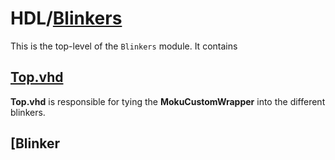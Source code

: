 # HDL/[Blinkers](https://github.com/sealablab/Moku-Dev/tree/main/HDL/Blinkers)
This is the top-level of the `Blinkers` module. It contains

## [Top.vhd](https://github.com/sealablab/Moku-Dev/blob/main/HDL/Blinkers/VHDL/Top.vhdl)
**Top.vhd** is responsible for tying the **MokuCustomWrapper** into the different blinkers.


## [Blinker

## 
